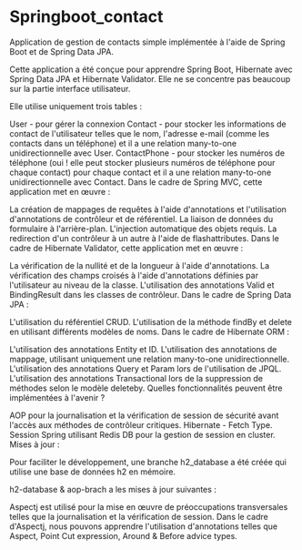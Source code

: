 # Springboot_contact

Application de gestion de contacts simple implémentée à l'aide de Spring Boot et de Spring Data JPA.

Cette application a été conçue pour apprendre Spring Boot, Hibernate avec Spring Data JPA et Hibernate Validator. Elle ne se concentre pas beaucoup sur la partie interface utilisateur.

Elle utilise uniquement trois tables :

User - pour gérer la connexion
Contact - pour stocker les informations de contact de l'utilisateur telles que le nom, l'adresse e-mail (comme les contacts dans un téléphone) et il a une relation many-to-one unidirectionnelle avec User.
ContactPhone - pour stocker les numéros de téléphone (oui ! elle peut stocker plusieurs numéros de téléphone pour chaque contact) pour chaque contact et il a une relation many-to-one unidirectionnelle avec Contact.
Dans le cadre de Spring MVC, cette application met en œuvre :

La création de mappages de requêtes à l'aide d'annotations et l'utilisation d'annotations de contrôleur et de référentiel.
La liaison de données du formulaire à l'arrière-plan.
L'injection automatique des objets requis.
La redirection d'un contrôleur à un autre à l'aide de flashattributes.
Dans le cadre de Hibernate Validator, cette application met en œuvre :

La vérification de la nullité et de la longueur à l'aide d'annotations.
La vérification des champs croisés à l'aide d'annotations définies par l'utilisateur au niveau de la classe.
L'utilisation des annotations Valid et BindingResult dans les classes de contrôleur.
Dans le cadre de Spring Data JPA :

L'utilisation du référentiel CRUD.
L'utilisation de la méthode findBy et delete en utilisant différents modèles de noms.
Dans le cadre de Hibernate ORM :

L'utilisation des annotations Entity et ID.
L'utilisation des annotations de mappage, utilisant uniquement une relation many-to-one unidirectionnelle.
L'utilisation des annotations Query et Param lors de l'utilisation de JPQL.
L'utilisation des annotations Transactional lors de la suppression de méthodes selon le modèle deleteby.
Quelles fonctionnalités peuvent être implémentées à l'avenir ?

AOP pour la journalisation et la vérification de session de sécurité avant l'accès aux méthodes de contrôleur critiques.
Hibernate - Fetch Type.
Session Spring utilisant Redis DB pour la gestion de session en cluster.
Mises à jour :

Pour faciliter le développement, une branche h2_database a été créée qui utilise une base de données h2 en mémoire.

h2-database & aop-brach a les mises à jour suivantes :

Aspectj est utilisé pour la mise en œuvre de préoccupations transversales telles que la journalisation et la vérification de session.
Dans le cadre d'Aspectj, nous pouvons apprendre l'utilisation d'annotations telles que Aspect, Point Cut expression, Around & Before advice types.



